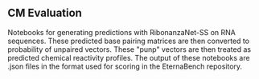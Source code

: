 ## CM Evaluation 

Notebooks for generating predictions with RibonanzaNet-SS on RNA sequences. These predicted base pairing matrices are then converted to probability of unpaired vectors. These "punp" vectors are then treated as predicted chemical reactivity profiles. The output of these notebooks are .json files in the format used for scoring in the EternaBench repository. 
